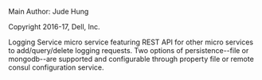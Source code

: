 Main Author: Jude Hung

Copyright 2016-17, Dell, Inc.

Logging Service micro service featuring REST API for other micro services to add/query/delete logging requests.  Two options of persistence--file or mongodb--are supported and configurable through property file or remote consul configuration service.